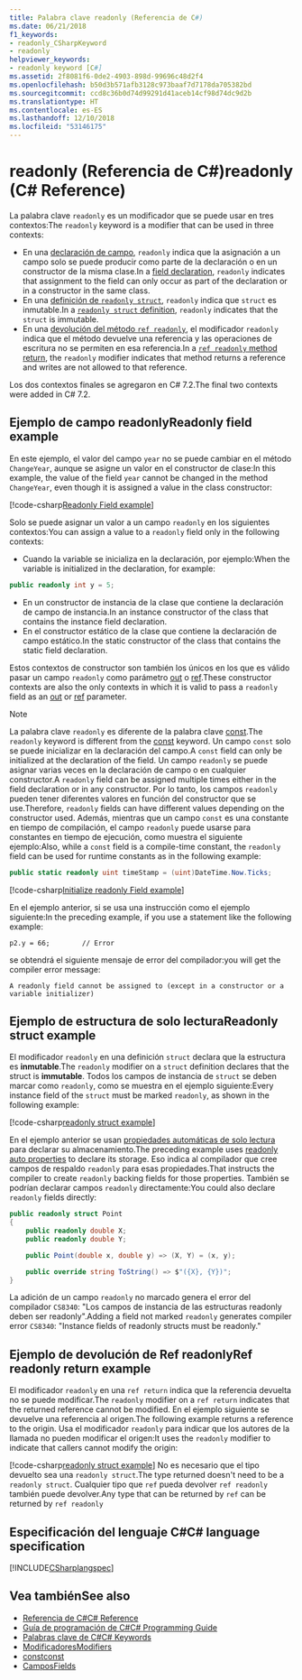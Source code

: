 ```yaml
---
title: Palabra clave readonly (Referencia de C#)
ms.date: 06/21/2018
f1_keywords:
- readonly_CSharpKeyword
- readonly
helpviewer_keywords:
- readonly keyword [C#]
ms.assetid: 2f8081f6-0de2-4903-898d-99696c48d2f4
ms.openlocfilehash: b50d3b571afb3128c973baaf7d7178da705382bd
ms.sourcegitcommit: ccd8c36b0d74d99291d41aceb14cf98d74dc9d2b
ms.translationtype: HT
ms.contentlocale: es-ES
ms.lasthandoff: 12/10/2018
ms.locfileid: "53146175"
---
```

# <a name="readonly-c-reference"></a><span data-ttu-id="97a09-102">readonly (Referencia de C#)</span><span class="sxs-lookup"><span data-stu-id="97a09-102">readonly (C# Reference)</span></span>

<span data-ttu-id="97a09-103">La palabra clave `readonly` es un modificador que se puede usar en tres contextos:</span><span class="sxs-lookup"><span data-stu-id="97a09-103">The `readonly` keyword is a modifier that can be used in three contexts:</span></span>

- <span data-ttu-id="97a09-104">En una [declaración de campo](#readonly-field-example), `readonly` indica que la asignación a un campo solo se puede producir como parte de la declaración o en un constructor de la misma clase.</span><span class="sxs-lookup"><span data-stu-id="97a09-104">In a [field declaration](#readonly-field-example), `readonly` indicates that assignment to the field can only occur as part of the declaration or in a constructor in the same class.</span></span>
- <span data-ttu-id="97a09-105">En una [definición de `readonly struct`](#readonly-struct-example), `readonly` indica que `struct` es inmutable.</span><span class="sxs-lookup"><span data-stu-id="97a09-105">In a [`readonly struct` definition](#readonly-struct-example), `readonly` indicates that the `struct` is immutable.</span></span>
- <span data-ttu-id="97a09-106">En una [devolución del método `ref readonly`](#ref-readonly-return-example), el modificador `readonly` indica que el método devuelve una referencia y las operaciones de escritura no se permiten en esa referencia.</span><span class="sxs-lookup"><span data-stu-id="97a09-106">In a [`ref readonly` method return](#ref-readonly-return-example), the `readonly` modifier indicates that method returns a reference and writes are not allowed to that reference.</span></span>

<span data-ttu-id="97a09-107">Los dos contextos finales se agregaron en C# 7.2.</span><span class="sxs-lookup"><span data-stu-id="97a09-107">The final two contexts were added in C# 7.2.</span></span>

## <a name="readonly-field-example"></a><span data-ttu-id="97a09-108">Ejemplo de campo readonly</span><span class="sxs-lookup"><span data-stu-id="97a09-108">Readonly field example</span></span>

<span data-ttu-id="97a09-109">En este ejemplo, el valor del campo `year` no se puede cambiar en el método `ChangeYear`, aunque se asigne un valor en el constructor de clase:</span><span class="sxs-lookup"><span data-stu-id="97a09-109">In this example, the value of the field `year` cannot be changed in the method `ChangeYear`, even though it is assigned a value in the class constructor:</span></span>

[!code-csharp[Readonly Field example](~/samples/snippets/csharp/keywords/ReadonlyKeywordExamples.cs#ReadonlyField)]

<span data-ttu-id="97a09-110">Solo se puede asignar un valor a un campo `readonly` en los siguientes contextos:</span><span class="sxs-lookup"><span data-stu-id="97a09-110">You can assign a value to a `readonly` field only in the following contexts:</span></span>

- <span data-ttu-id="97a09-111">Cuando la variable se inicializa en la declaración, por ejemplo:</span><span class="sxs-lookup"><span data-stu-id="97a09-111">When the variable is initialized in the declaration, for example:</span></span>

```csharp
public readonly int y = 5;
```

- <span data-ttu-id="97a09-112">En un constructor de instancia de la clase que contiene la declaración de campo de instancia.</span><span class="sxs-lookup"><span data-stu-id="97a09-112">In an instance constructor of the class that contains the instance field declaration.</span></span>
- <span data-ttu-id="97a09-113">En el constructor estático de la clase que contiene la declaración de campo estático.</span><span class="sxs-lookup"><span data-stu-id="97a09-113">In the static constructor of the class that contains the static field declaration.</span></span>

<span data-ttu-id="97a09-114">Estos contextos de constructor son también los únicos en los que es válido pasar un campo `readonly` como parámetro [out](out-parameter-modifier.md) o [ref](ref.md).</span><span class="sxs-lookup"><span data-stu-id="97a09-114">These constructor contexts are also the only contexts in which it is valid to pass a `readonly` field as an [out](out-parameter-modifier.md) or [ref](ref.md) parameter.</span></span>

> [!NOTE]
> <span data-ttu-id="97a09-115">La palabra clave `readonly` es diferente de la palabra clave [const](const.md).</span><span class="sxs-lookup"><span data-stu-id="97a09-115">The `readonly` keyword is different from the [const](const.md) keyword.</span></span> <span data-ttu-id="97a09-116">Un campo `const` solo se puede inicializar en la declaración del campo.</span><span class="sxs-lookup"><span data-stu-id="97a09-116">A `const` field can only be initialized at the declaration of the field.</span></span> <span data-ttu-id="97a09-117">Un campo `readonly` se puede asignar varias veces en la declaración de campo o en cualquier constructor.</span><span class="sxs-lookup"><span data-stu-id="97a09-117">A `readonly` field can be assigned multiple times either in the field declaration or in any constructor.</span></span> <span data-ttu-id="97a09-118">Por lo tanto, los campos `readonly` pueden tener diferentes valores en función del constructor que se use.</span><span class="sxs-lookup"><span data-stu-id="97a09-118">Therefore, `readonly` fields can have different values depending on the constructor used.</span></span> <span data-ttu-id="97a09-119">Además, mientras que un campo `const` es una constante en tiempo de compilación, el campo `readonly` puede usarse para constantes en tiempo de ejecución, como muestra el siguiente ejemplo:</span><span class="sxs-lookup"><span data-stu-id="97a09-119">Also, while a `const` field is a compile-time constant, the `readonly` field can be used for runtime constants as in the following example:</span></span>

```csharp
public static readonly uint timeStamp = (uint)DateTime.Now.Ticks;
```

[!code-csharp[Initialize readonly Field example](~/samples/snippets/csharp/keywords/ReadonlyKeywordExamples.cs#InitReadonlyField)]

<span data-ttu-id="97a09-120">En el ejemplo anterior, si se usa una instrucción como el ejemplo siguiente:</span><span class="sxs-lookup"><span data-stu-id="97a09-120">In the preceding example, if you use a statement like the following example:</span></span>

`p2.y = 66;        // Error`

<span data-ttu-id="97a09-121">se obtendrá el siguiente mensaje de error del compilador:</span><span class="sxs-lookup"><span data-stu-id="97a09-121">you will get the compiler error message:</span></span>

`A readonly field cannot be assigned to (except in a constructor or a variable initializer)`

## <a name="readonly-struct-example"></a><span data-ttu-id="97a09-122">Ejemplo de estructura de solo lectura</span><span class="sxs-lookup"><span data-stu-id="97a09-122">Readonly struct example</span></span>

<span data-ttu-id="97a09-123">El modificador `readonly` en una definición `struct` declara que la estructura es **inmutable**.</span><span class="sxs-lookup"><span data-stu-id="97a09-123">The `readonly` modifier on a `struct` definition declares that the struct is **immutable**.</span></span> <span data-ttu-id="97a09-124">Todos los campos de instancia de `struct` se deben marcar como `readonly`, como se muestra en el ejemplo siguiente:</span><span class="sxs-lookup"><span data-stu-id="97a09-124">Every instance field of the `struct` must be marked `readonly`, as shown in the following example:</span></span>

[!code-csharp[readonly struct example](~/samples/snippets/csharp/keywords/ReadonlyKeywordExamples.cs#ReadonlyStruct)]

<span data-ttu-id="97a09-125">En el ejemplo anterior se usan [propiedades automáticas de solo lectura](../../properties.md#read-only) para declarar su almacenamiento.</span><span class="sxs-lookup"><span data-stu-id="97a09-125">The preceding example uses [readonly auto properties](../../properties.md#read-only) to declare its storage.</span></span> <span data-ttu-id="97a09-126">Eso indica al compilador que cree campos de respaldo `readonly` para esas propiedades.</span><span class="sxs-lookup"><span data-stu-id="97a09-126">That instructs the compiler to create `readonly` backing fields for those properties.</span></span> <span data-ttu-id="97a09-127">También se podrían declarar campos `readonly` directamente:</span><span class="sxs-lookup"><span data-stu-id="97a09-127">You could also declare `readonly` fields directly:</span></span>

```csharp
public readonly struct Point
{
    public readonly double X;
    public readonly double Y;

    public Point(double x, double y) => (X, Y) = (x, y);

    public override string ToString() => $"({X}, {Y})";
}
```

<span data-ttu-id="97a09-128">La adición de un campo `readonly` no marcado genera el error del compilador `CS8340`: "Los campos de instancia de las estructuras readonly deben ser readonly".</span><span class="sxs-lookup"><span data-stu-id="97a09-128">Adding a field not marked `readonly` generates compiler error `CS8340`: "Instance fields of readonly structs must be readonly."</span></span>

## <a name="ref-readonly-return-example"></a><span data-ttu-id="97a09-129">Ejemplo de devolución de Ref readonly</span><span class="sxs-lookup"><span data-stu-id="97a09-129">Ref readonly return example</span></span>

<span data-ttu-id="97a09-130">El modificador `readonly` en una `ref return` indica que la referencia devuelta no se puede modificar.</span><span class="sxs-lookup"><span data-stu-id="97a09-130">The `readonly` modifier on a `ref return` indicates that the returned reference cannot be modified.</span></span> <span data-ttu-id="97a09-131">En el ejemplo siguiente se devuelve una referencia al origen.</span><span class="sxs-lookup"><span data-stu-id="97a09-131">The following example returns a reference to the origin.</span></span> <span data-ttu-id="97a09-132">Usa el modificador `readonly` para indicar que los autores de la llamada no pueden modificar el origen:</span><span class="sxs-lookup"><span data-stu-id="97a09-132">It uses the `readonly` modifier to indicate that callers cannot modify the origin:</span></span>

[!code-csharp[readonly struct example](~/samples/snippets/csharp/keywords/ReadonlyKeywordExamples.cs#ReadonlyReturn)]
<span data-ttu-id="97a09-133">No es necesario que el tipo devuelto sea una `readonly struct`.</span><span class="sxs-lookup"><span data-stu-id="97a09-133">The type returned doesn't need to be a `readonly struct`.</span></span> <span data-ttu-id="97a09-134">Cualquier tipo que `ref` pueda devolver `ref readonly` también puede devolver.</span><span class="sxs-lookup"><span data-stu-id="97a09-134">Any type that can be returned by `ref` can be returned by `ref readonly`</span></span>

## <a name="c-language-specification"></a><span data-ttu-id="97a09-135">Especificación del lenguaje C#</span><span class="sxs-lookup"><span data-stu-id="97a09-135">C# language specification</span></span>

[!INCLUDE[CSharplangspec](~/includes/csharplangspec-md.md)]

## <a name="see-also"></a><span data-ttu-id="97a09-136">Vea también</span><span class="sxs-lookup"><span data-stu-id="97a09-136">See also</span></span>

- [<span data-ttu-id="97a09-137">Referencia de C#</span><span class="sxs-lookup"><span data-stu-id="97a09-137">C# Reference</span></span>](../index.md)
- [<span data-ttu-id="97a09-138">Guía de programación de C#</span><span class="sxs-lookup"><span data-stu-id="97a09-138">C# Programming Guide</span></span>](../../programming-guide/index.md)
- [<span data-ttu-id="97a09-139">Palabras clave de C#</span><span class="sxs-lookup"><span data-stu-id="97a09-139">C# Keywords</span></span>](index.md)
- [<span data-ttu-id="97a09-140">Modificadores</span><span class="sxs-lookup"><span data-stu-id="97a09-140">Modifiers</span></span>](modifiers.md)
- [<span data-ttu-id="97a09-141">const</span><span class="sxs-lookup"><span data-stu-id="97a09-141">const</span></span>](const.md)
- [<span data-ttu-id="97a09-142">Campos</span><span class="sxs-lookup"><span data-stu-id="97a09-142">Fields</span></span>](../../programming-guide/classes-and-structs/fields.md)
